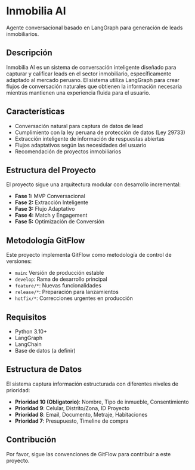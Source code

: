 # Inmobilia AI

Agente conversacional basado en LangGraph para generación de leads inmobiliarios.

## Descripción

Inmobilia AI es un sistema de conversación inteligente diseñado para capturar y calificar leads en el sector inmobiliario, específicamente adaptado al mercado peruano. El sistema utiliza LangGraph para crear flujos de conversación naturales que obtienen la información necesaria mientras mantienen una experiencia fluida para el usuario.

## Características

- Conversación natural para captura de datos de lead
- Cumplimiento con la ley peruana de protección de datos (Ley 29733)
- Extracción inteligente de información de respuestas abiertas
- Flujos adaptativos según las necesidades del usuario
- Recomendación de proyectos inmobiliarios

## Estructura del Proyecto

El proyecto sigue una arquitectura modular con desarrollo incremental:

- **Fase 1:** MVP Conversacional
- **Fase 2:** Extracción Inteligente
- **Fase 3:** Flujo Adaptativo
- **Fase 4:** Match y Engagement
- **Fase 5:** Optimización de Conversión

## Metodología GitFlow

Este proyecto implementa GitFlow como metodología de control de versiones:

- `main`: Versión de producción estable
- `develop`: Rama de desarrollo principal
- `feature/*`: Nuevas funcionalidades
- `release/*`: Preparación para lanzamientos
- `hotfix/*`: Correcciones urgentes en producción

## Requisitos

- Python 3.10+
- LangGraph
- LangChain
- Base de datos (a definir)

## Estructura de Datos

El sistema captura información estructurada con diferentes niveles de prioridad:

- **Prioridad 10 (Obligatorio)**: Nombre, Tipo de inmueble, Consentimiento
- **Prioridad 9**: Celular, Distrito/Zona, ID Proyecto
- **Prioridad 8**: Email, Documento, Metraje, Habitaciones
- **Prioridad 7**: Presupuesto, Timeline de compra

## Contribución

Por favor, sigue las convenciones de GitFlow para contribuir a este proyecto.